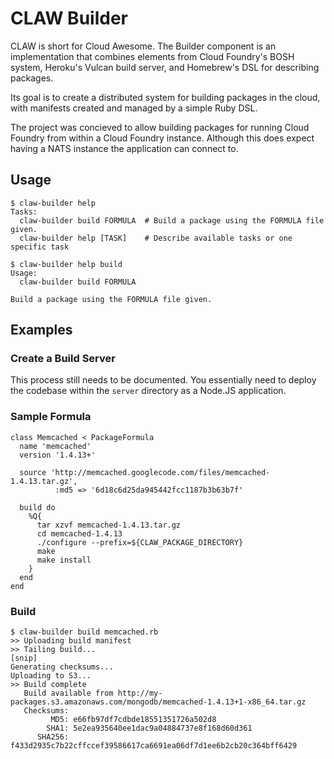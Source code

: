 # CLAW Builder

CLAW is short for Cloud Awesome.  The Builder component is an implementation
that combines elements from Cloud Foundry's BOSH system, Heroku's Vulcan build
server, and Homebrew's DSL for describing packages.

Its goal is to create a distributed system for building packages in the cloud,
with manifests created and managed by a simple Ruby DSL.

The project was concieved to allow building packages for running Cloud Foundry
from within a Cloud Foundry instance. Although this does expect having a NATS
instance the application can connect to.

## Usage

    $ claw-builder help
    Tasks:
      claw-builder build FORMULA  # Build a package using the FORMULA file given. 
      claw-builder help [TASK]    # Describe available tasks or one specific task

    $ claw-builder help build
    Usage:
      claw-builder build FORMULA

    Build a package using the FORMULA file given.

## Examples

### Create a Build Server

This process still needs to be documented.  You essentially need to deploy the
codebase within the `server` directory as a Node.JS application.

### Sample Formula

    class Memcached < PackageFormula
      name 'memcached'
      version '1.4.13+'

      source 'http://memcached.googlecode.com/files/memcached-1.4.13.tar.gz',
              :md5 => '6d18c6d25da945442fcc1187b3b63b7f'

      build do
        %Q{
          tar xzvf memcached-1.4.13.tar.gz
          cd memcached-1.4.13
          ./configure --prefix=${CLAW_PACKAGE_DIRECTORY}
          make
          make install
        }
      end
    end

### Build

    $ claw-builder build memcached.rb
    >> Uploading build manifest
    >> Tailing build...
    [snip]
    Generating checksums...
    Uploading to S3...
    >> Build complete
       Build available from http://my-packages.s3.amazonaws.com/mongodb/memcached-1.4.13+1-x86_64.tar.gz
       Checksums:
             MD5: e66fb97df7cdbde18551351726a502d8
            SHA1: 5e2ea935640ee1dac9a04884737e8f168d60d361
          SHA256: f433d2935c7b22cffccef39586617ca6691ea06df7d1ee6b2cb20c364bff6429
